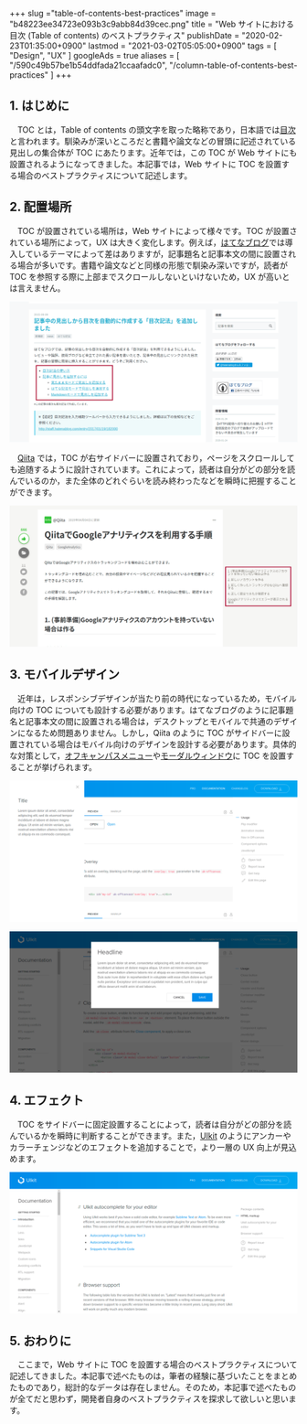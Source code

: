 +++
slug ="table-of-contents-best-practices"
image = "b48223ee34723e093b3c9abb84d39cec.png"
title = "Web サイトにおける目次 (Table of contents) のベストプラクティス"
publishDate = "2020-02-23T01:35:00+0900"
lastmod = "2021-03-02T05:05:00+0900"
tags = [ "Design", "UX" ]
googleAds = true
aliases = [
  "/590c49b57be1b54ddfada21ccaafadc0",
  "/column-table-of-contents-best-practices"
]
+++

## 1. はじめに

　TOC とは，Table of contents の頭文字を取った略称であり，日本語では[目次](https://www.wikiwand.com/ja/%E7%9B%AE%E6%AC%A1)と言われます。馴染みが深いところだと書籍や論文などの冒頭に記述されている見出しの集合体が TOC にあたります。近年では，この TOC が Web サイトにも設置されるようになってきました。本記事では，Web サイトに TOC を設置する場合のベストプラクティスについて記述します。

## 2. 配置場所

　TOC が設置されている場所は，Web サイトによって様々です。TOC が設置されている場所によって，UX は大きく変化します。例えば，[はてなブログ](https://hatenablog.com/)では導入しているテーマによって差はありますが，記事題名と記事本文の間に設置される場合が多いです。書籍や論文などと同様の形態で馴染み深いですが，読者が TOC を参照する際に上部までスクロールしないといけないため，UX が高いとは言えません。

![](177f6f8bc6d9bb4e483c7c99a519771d.png)

　[Qiita](https://qiita.com/) では，TOC が右サイドバーに設置されており，ページをスクロールしても追随するように設計されています。これによって，読者は自分がどの部分を読んでいるのか，また全体のどれぐらいを読み終わったなどを瞬時に把握することができます。

![](4bb25abab457c89bad47ad64f35e7a49.png)

## 3. モバイルデザイン

　近年は，レスポンシブデザインが当たり前の時代になっているため，モバイル向けの TOC についても設計する必要があります。はてなブログのように記事題名と記事本文の間に設置される場合は，デスクトップとモバイルで共通のデザインになるため問題ありません。しかし，Qiita のように TOC がサイドバーに設置されている場合はモバイル向けのデザインを設計する必要があります。具体的な対策として，[オフキャンパスメニュー](https://getuikit.com/docs/offcanvas)や[モーダルウィンドウ](https://getuikit.com/docs/modal)に TOC を設置することが挙げられます。

![](7438dbb8a59211e721ee6472b4e209ee.png)

![](1faab6285545c212ab9efc4bed703ebb.png)

## 4. エフェクト

　TOC をサイドバーに固定設置することによって，読者は自分がどの部分を読んでいるかを瞬時に判断することができます。また，[UIkit](https://getuikit.com/docs/introduction) のようにアンカーやカラーチェンジなどのエフェクトを追加することで，より一層の UX 向上が見込めます。

![](40bcba9200ac433353922d1f3cab57a7.png)

## 5. おわりに

　ここまで，Web サイトに TOC を設置する場合のベストプラクティスについて記述してきました。本記事で述べたものは，筆者の経験に基づいたことをまとめたものであり，総計的なデータは存在しません。そのため，本記事で述べたものが全てだと思わず，開発者自身のベストプラクティスを探求して欲しいと思います。